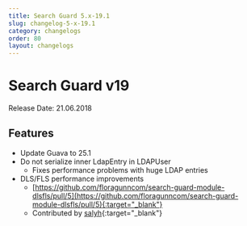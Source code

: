 ```yaml
---
title: Search Guard 5.x-19.1
slug: changelog-5-x-19.1
category: changelogs
order: 80
layout: changelogs
---
```

<!---
Copryight 2017 floragunn GmbH
-->

# Search Guard v19

Release Date: 21.06.2018

## Features

* Update Guava to 25.1
* Do not serialize inner LdapEntry in LDAPUser
  * Fixes performance problems with huge LDAP entries
* DLS/FLS performance improvements
  * [https://github.com/floragunncom/search-guard-module-dlsfls/pull/5](https://github.com/floragunncom/search-guard-module-dlsfls/pull/5){:target="_blank"} 
  * Contributed by [salyh](https://github.com/salyh){:target="_blank"}   

